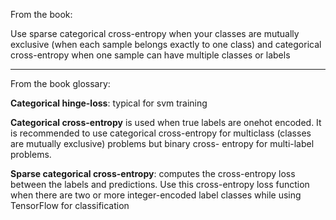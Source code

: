 
From the book:

Use sparse categorical cross-entropy when your classes are mutually exclusive (when each sample belongs exactly to one class) and categorical cross-entropy when one sample can have multiple classes or labels

---

From the book glossary:

**Categorical hinge-loss**: typical for svm training

**Categorical cross-entropy** is used when true labels are onehot encoded. It is recommended to use categorical cross-entropy for multiclass (classes are mutually exclusive) problems but binary cross- entropy for multi-label problems.

**Sparse categorical cross-entropy**: computes the cross-entropy loss between the labels and predictions. Use this cross-entropy loss function when there are two or more integer-encoded label classes while using TensorFlow for classification